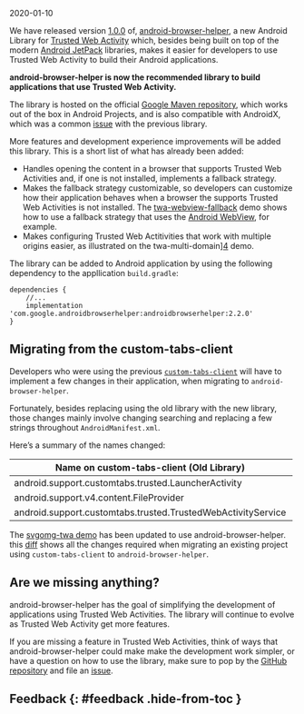 2020-01-10

We have released version [1.0.0](https://github.com/GoogleChrome/android-browser-helper/releases/tag/1.0.0) of, [android-browser-helper](https://github.com/GoogleChrome/android-browser-helper), a new Android Library for [Trusted Web Activity](/docs/android/trusted-web-activity/) which, besides being built on top of the modern [Android JetPack](https://developer.android.com/jetpack/) libraries, makes it easier for developers to use Trusted Web Activity to build their Android applications.

**android-browser-helper is now the recommended library to build applications that use Trusted Web Activity.**

The library is hosted on the official [Google Maven repository](https://maven.google.com/), which works out of the box in Android Projects, and is also compatible with AndroidX, which was a common [issue](https://bugs.chromium.org/p/chromium/issues/detail?id=983378#c4) with the previous library.

More features and development experience improvements will be added this library. This is a short list of what has already been added:

-   Handles opening the content in a browser that supports Trusted Web Activities and, if one is not installed, implements a fallback strategy.
-   Makes the fallback strategy customizable, so developers can customize how their application behaves when a browser the supports Trusted Web Activities is not installed. The [twa-webview-fallback](https://github.com/GoogleChrome/android-browser-helper/tree/master/demos/twa-webview-fallback) demo shows how to use a fallback strategy that uses the [Android WebView](https://developer.android.com/guide/webapps/webview), for example.
-   Makes configuring Trusted Web Actitivities that work with multiple origins easier, as illustrated on the twa-multi-domain\][4](https://github.com/GoogleChrome/android-browser-helper/tree/master/demos/twa-multi-domain) demo.

The library can be added to Android application by using the following dependency to the appllication `build.gradle`:

    dependencies {
        //...
        implementation 'com.google.androidbrowserhelper:androidbrowserhelper:2.2.0'
    }

Migrating from the custom-tabs-client
-------------------------------------

Developers who were using the previous [`custom-tabs-client`](https://jitpack.io/#GoogleChrome/custom-tabs-client) will have to implement a few changes in their application, when migrating to `android-browser-helper`.

Fortunately, besides replacing using the old library with the new library, those changes mainly involve changing searching and replacing a few strings throughout `AndroidManifest.xml`.

Here’s a summary of the names changed:

<table style="width:99%;"><colgroup><col style="width: 51%" /><col style="width: 48%" /></colgroup><thead><tr class="header"><th>Name on custom-tabs-client (Old Library)</th><th>Name on android-browser-helper (New Library)</th></tr></thead><tbody><tr class="odd"><td>android.support.customtabs.trusted.LauncherActivity</td><td>com.google.androidbrowserhelper.trusted.LauncherActivity</td></tr><tr class="even"><td>android.support.v4.content.FileProvider</td><td>androidx.core.content.FileProvider</td></tr><tr class="odd"><td>android.support.customtabs.trusted.TrustedWebActivityService</td><td>com.google.androidbrowserhelper.trusted.DelegationService</td></tr></tbody></table>

The [svgomg-twa demo](https://github.com/GoogleChromeLabs/svgomg-twa) has been updated to use android-browser-helper. this [diff](https://github.com/GoogleChromeLabs/svgomg-twa/pull/76/files) shows all the changes required when migrating an existing project using `custom-tabs-client` to `android-browser-helper`.

Are we missing anything?
------------------------

android-browser-helper has the goal of simplifying the development of applications using Trusted Web Activities. The library will continue to evolve as Trusted Web Activity get more features.

If you are missing a feature in Trusted Web Activities, think of ways that android-browser-helper could make make the development work simpler, or have a question on how to use the library, make sure to pop by the [GitHub repository](https://github.com/GoogleChrome/android-browser-helper) and file an [issue](https://github.com/GoogleChrome/android-browser-helper/issues).

Feedback {: \#feedback .hide-from-toc }
---------------------------------------
